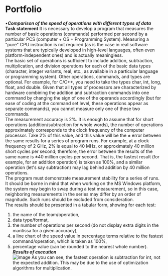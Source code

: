 # Portfolio
•***Comparison of the speed of operations with different types of data***<br/>
**Task statement**
It is necessary to develop a program that measures the number of basic operations (commands) performed per second by a particular PCS (computer + OS + Programming System). Measuring a "pure" CPU instruction is not required (as is the case in real software systems that are typically developed in high-level languages, often even platform-independent ones) and is actually meaningless.<br/>
The basic set of operations is sufficient to include addition, subtraction, multiplication, and division operations for each of the basic data types (character, integer variants, real, etc., as available in a particular language or programming system). Other operations, commands, and types are optional. For example, for C/C++, you need to take the types char, int, long, float, and double. Given that all types of processors are characterized by hardware combining the addition and subtraction commands into one command by changing the sign of one of the operands accordingly (but for ease of coding at the command set level, these operations appear as separate commands), you cannot measure only one of these two commands.<br/>
The measurement accuracy is 2%. It is enough to assume that for short operations (addition/subtraction for whole words), the number of operations approximately corresponds to the clock frequency of the computer processor. Take 2% of this value, and this value will be the ± error between the same results for a series of program runs. For example, at a clock frequency of 2 GHz, 2% is equal to 40 MHz, or approximately 40 million short cycles per second; therefore, the error between the results of the same name is ±40 million cycles per second. That is, the fastest result (for example, for an addition operation) is taken as 100%, and a similar operation (let's say subtraction) may lag behind addition by 40 million operations.<br/>
The program must demonstrate measurement stability for a series of runs. It should be borne in mind that when working on the MS Windows platform, the system may begin to swap during a test measurement, so in this case, neighboring measurements in the series may differ by an order of magnitude. Such runs should be excluded from consideration.<br/>
The results should be presented in a tabular form, showing for each test:<br/>
1. the name of the team/operation,<br/>
2. data type/format,<br/>
3. the number of operations per second (do not display extra digits in the mantissa for a given accuracy),<br/>
4. a line chart of the speed value in percentage terms relative to the fastest command/operation, which is taken as 100%,<br/>
5. percentage value (can be rounded to the nearest whole number).<br/>
***Results of execution***<br/>
![image](https://github.com/BohdanPatrin/Portfolio/assets/127937644/4b75de3b-4eec-4029-86ba-542fb0175b77)
As you can see, the fastest operation is subtraction for int, not the expected addition. This may be due to the use of optimization algorithms for multiplication.
